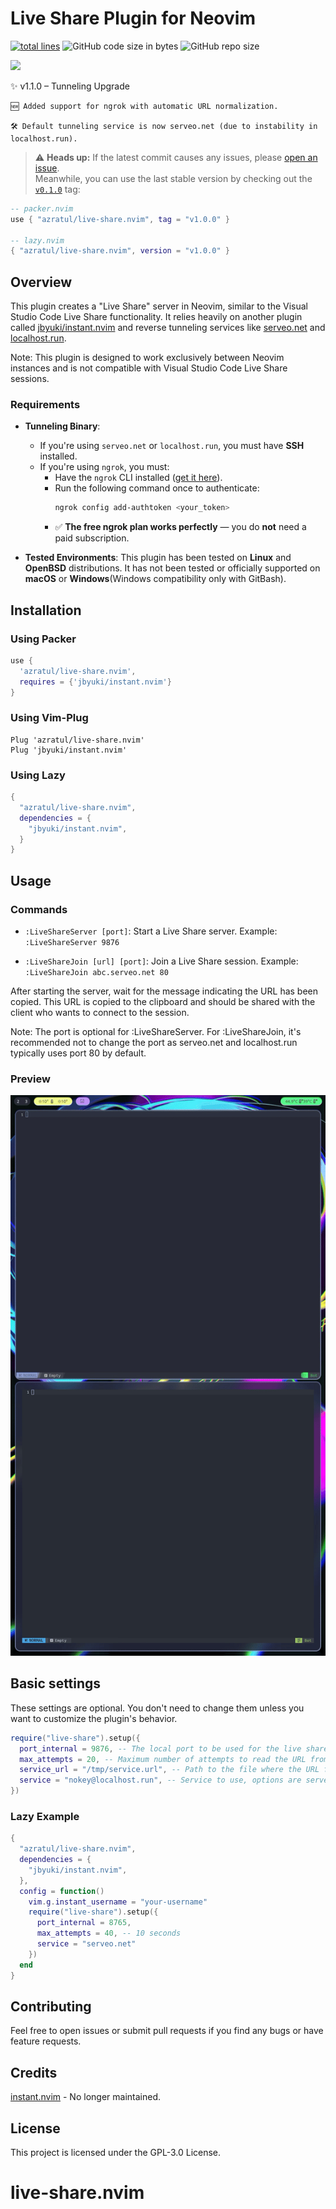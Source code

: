 # Live Share Plugin for Neovim

[![total lines](https://tokei.rs/b1/github/azratul/live-share.nvim)](https://github.com/XAMPPRocky/tokei)
![GitHub code size in bytes](https://img.shields.io/github/languages/code-size/azratul/live-share.nvim)
![GitHub repo size](https://img.shields.io/github/repo-size/azratul/live-share.nvim)

<a href="https://dotfyle.com/plugins/azratul/live-share.nvim">
	<img src="https://dotfyle.com/plugins/azratul/live-share.nvim/shield?style=flat-square" />
</a>

✨ v1.1.0 – Tunneling Upgrade

    🆕 Added support for ngrok with automatic URL normalization.

    🛠️ Default tunneling service is now serveo.net (due to instability in localhost.run).


> ⚠️ **Heads up:** If the latest commit causes any issues, please [open an issue](https://github.com/azratul/live-share.nvim/issues).  
> Meanwhile, you can use the last stable version by checking out the [`v0.1.0`](https://github.com/azratul/live-share.nvim/releases/tag/v1.0.0) tag:

```lua
-- packer.nvim
use { "azratul/live-share.nvim", tag = "v1.0.0" }

-- lazy.nvim
{ "azratul/live-share.nvim", version = "v1.0.0" }
```

## Overview

This plugin creates a "Live Share" server in Neovim, similar to the Visual Studio Code Live Share functionality. It relies heavily on another plugin called [jbyuki/instant.nvim](https://github.com/jbyuki/instant.nvim) and reverse tunneling services like [serveo.net](https://serveo.net/) and [localhost.run](https://localhost.run/).

Note: This plugin is designed to work exclusively between Neovim instances and is not compatible with Visual Studio Code Live Share sessions.

### Requirements

- **Tunneling Binary**:
  - If you're using `serveo.net` or `localhost.run`, you must have **SSH** installed.
  - If you're using `ngrok`, you must:
    - Have the `ngrok` CLI installed ([get it here](https://ngrok.com/download)).
    - Run the following command once to authenticate:
      ```bash
      ngrok config add-authtoken <your_token>
      ```
    - ✅ **The free ngrok plan works perfectly** — you do **not** need a paid subscription.

- **Tested Environments**: This plugin has been tested on **Linux** and **OpenBSD** distributions. It has not been tested or officially supported on **macOS** or **Windows**(Windows compatibility only with GitBash).

## Installation

### Using Packer

```lua
use {
  'azratul/live-share.nvim',
  requires = {'jbyuki/instant.nvim'}
}
```

### Using Vim-Plug

```vim
Plug 'azratul/live-share.nvim'
Plug 'jbyuki/instant.nvim'
```

### Using Lazy

```lua
{
  "azratul/live-share.nvim",
  dependencies = {
    "jbyuki/instant.nvim",
  }
}
```

## Usage

### Commands

- `:LiveShareServer [port]`: Start a Live Share server.
    Example: `:LiveShareServer 9876`

- `:LiveShareJoin [url] [port]`: Join a Live Share session.
    Example: `:LiveShareJoin abc.serveo.net 80`

After starting the server, wait for the message indicating the URL has been copied. This URL is copied to the clipboard and should be shared with the client who wants to connect to the session.

Note: The port is optional for :LiveShareServer. For :LiveShareJoin, it's recommended not to change the port as serveo.net and localhost.run typically uses port 80 by default.

### Preview

![Live Share Preview](https://raw.githubusercontent.com/azratul/azratul/86d27acdbe36f0d4402a21e13b79fafbaec1ffc9/live-share.gif)

## Basic settings

These settings are optional. You don't need to change them unless you want to customize the plugin's behavior.


```lua
require("live-share").setup({
  port_internal = 9876, -- The local port to be used for the live share connection
  max_attempts = 20, -- Maximum number of attempts to read the URL from service(serveo.net or localhost.run), every 250 ms
  service_url = "/tmp/service.url", -- Path to the file where the URL from serveo.net will be stored
  service = "nokey@localhost.run", -- Service to use, options are serveo.net or localhost.run
})
```

### Lazy Example

```lua
{
  "azratul/live-share.nvim",
  dependencies = {
    "jbyuki/instant.nvim",
  },
  config = function()
    vim.g.instant_username = "your-username"
    require("live-share").setup({
      port_internal = 8765,
      max_attempts = 40, -- 10 seconds
      service = "serveo.net"
    })
  end
}
```

## Contributing

Feel free to open issues or submit pull requests if you find any bugs or have feature requests.


## Credits

[instant.nvim](https://github.com/jbyuki/instant.nvim) - No longer maintained.


## License

This project is licensed under the GPL-3.0 License.
# live-share.nvim
